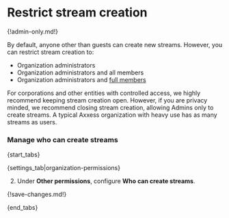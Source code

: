# Restrict stream creation

{!admin-only.md!}

By default, anyone other than guests can create new streams. However, you can restrict stream
creation to:

* Organization administrators
* Organization administrators and all members
* Organization administrators and [full members](/help/restrict-permissions-of-new-members)

For corporations and other entities with controlled access, we highly
recommend keeping stream creation open. However, if you are privacy minded, we recommend
closing stream creation, allowing Admins only to create streams.  A typical Axxess 
organization with heavy use has as many streams as users.

### Manage who can create streams

{start_tabs}

{settings_tab|organization-permissions}

2. Under **Other permissions**, configure **Who can create streams**.

{!save-changes.md!}

{end_tabs}
